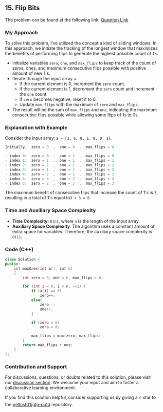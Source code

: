 ## 15. Flip Bits

The problem can be found at the following link: [Question Link](https://practice.geeksforgeeks.org/problems/flip-bits0240/1)

### My Approach

To solve this problem, I've utilized the concept a kind of sliding windows. In this approach, we initiate the tracking of the longest window that maximizes the benefits of performing flips to generate the highest possible count of `1s`.
- Initialize variables `zero`, `one`, and `max_flips` to keep track of the count of zeros, ones, and maximum consecutive flips possible with positive amount of new 1's.
- Iterate through the input array `a`.
  - If the current element is 0, increment the `zero` count.
  - If the current element is 1, decrement the `zero` count and increment the `one` count.
  - If `zero` becomes negative, reset it to 0.
  - Update `max_flips` with the maximum of `zero` and `max_flips`.
- The result will be the sum of `max_flips` and `one`, indicating the maximum consecutive flips possible while allowing some flips of 1s to 0s.

### Explanation with Example

Consider the input array: `a = {1, 0, 0, 1, 0, 0, 1}`.

```js
Initially,  zero = 0  ,  one = 0  ,  max_flips = 0

- index 0:  zero = 0  ,  one = 1  ,  max_flips = 0
- index 1:  zero = 1  ,  one = 1  ,  max_flips = 1
- index 2:  zero = 2  ,  one = 1  ,  max_flips = 2
- index 3:  zero = 1  ,  one = 2  ,  max_flips = 2
- index 4:  zero = 2  ,  one = 2  ,  max_flips = 2
- index 5:  zero = 3  ,  one = 2  ,  max_flips = 3
- index 6:  zero = 2  ,  one = 3  ,  max_flips = 3
```

The maximum benefit of consecutive flips that increase the count of 1's is `3`, resulting in a total of 1's equal to`3 + 3 = 6`.

### Time and Auxiliary Space Complexity

- **Time Complexity**: `O(n)`, where `n` is the length of the input array.
- **Auxiliary Space Complexity**: The algorithm uses a constant amount of extra space for variables. Therefore, the auxiliary space complexity is `O(1)`.

### Code (C++)

```cpp
class Solution {
public:
    int maxOnes(int a[], int n)
    {
        int zero = 0, one = 0, max_flips = 0;

        for (int i = 0; i < n; ++i) {
            if (a[i] == 0)
                zero++;
            else{
                zero--;
                one++;
            }

            if (zero < 0)
                zero = 0;

            max_flips = max(zero, max_flips);
        }
        return max_flips + one;
    }
};
```

### Contribution and Support

For discussions, questions, or doubts related to this solution, please visit our [discussion section](https://github.com/getlost01/gfg-potd/discussions). We welcome your input and aim to foster a collaborative learning environment.

If you find this solution helpful, consider supporting us by giving a ⭐ star to the [getlost01/gfg-potd](https://github.com/getlost01/gfg-potd) repository.